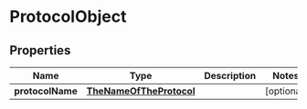 
# ProtocolObject

## Properties
Name | Type | Description | Notes
------------ | ------------- | ------------- | -------------
**protocolName** | [**TheNameOfTheProtocol**](TheNameOfTheProtocol.md) |  |  [optional]



